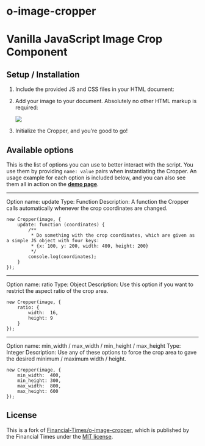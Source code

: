 # o-image-cropper
Vanilla JavaScript Image Crop Component
====================================

Setup / Installation
--------------------

1. Include the provided JS and CSS files in your HTML document:

    <script type="text/javascript" src="cropper.js"></script>
    <link rel="stylesheet" href="cropper.css"></div>

2. Add your image to your document. Absolutely no other HTML markup is required:

    <img src="your-image.jpg" id="my_image" />

3. Initialize the Cropper, and you're good to go!

    <script type="text/javascript">
        document.getElementById('my_image').onload = function () {
            new Cropper(this, {
                // options
            });
        }
    </script>

Available options
-----------------

This is the list of options you can use to better interact with the script.
You use them by providing `name: value` pairs when instantiating the Cropper.
An usage example for each option is included below, and you can also see them all
in action on the **[demo page](http://dev.vizuina.com/cropper/)**.

**********************************************************

Option name:  update
Type:         Function
Description:  A function the Cropper calls automatically whenever the crop coordinates are changed.

    new Cropper(image, {
        update: function (coordinates) {
            /**
             * Do something with the crop coordinates, which are given as a simple JS object with four keys:
             * {x: 100, y: 200, width: 400, height: 200}
             */
            console.log(coordinates);
        }
    });

**********************************************************

Option name: ratio
Type:        Object
Description: Use this option if you want to restrict the aspect ratio of the crop area.

    new Cropper(image, {
        ratio: {
            width:  16,
            height: 9
        }
    });

**********************************************************

Option name: min_width / max_width / min_height / max_height
Type:        Integer
Description: Use any of these options to force the crop area to gave the desired minimum / maximum width / height.

    new Cropper(image, {
        min_width:  400,
        min_height: 300,
        max_width:  800,
        max_height: 600
    });


## License

This is a fork of [Financial-Times/o-image-cropper](https://github.com/Financial-Times/o-image-cropper), which is published by the Financial Times under the [MIT license](http://opensource.org/licenses/MIT).
